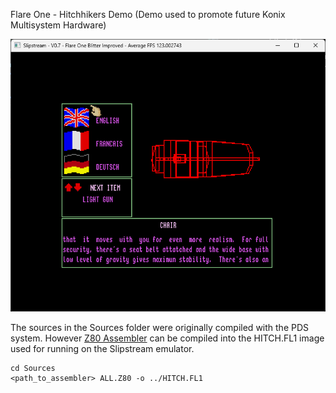 
Flare One - Hitchhikers Demo (Demo used to promote future Konix Multisystem Hardware)

![Screenshot](./Screenshot.png)

The sources in the Sources folder were originally compiled with the PDS system. However [Z80 Assembler](https://github.com/Konix-Multisystem/FlareOne_Assembler) can be compiled into the HITCH.FL1 image used for running on the Slipstream emulator.

```
cd Sources
<path_to_assembler> ALL.Z80 -o ../HITCH.FL1
```